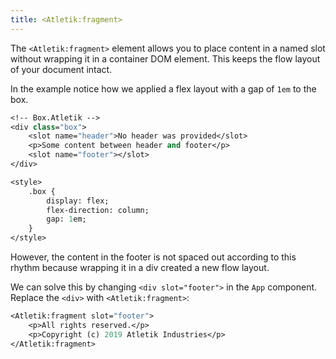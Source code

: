 ```yaml
---
title: <Atletik:fragment>
---
```


The `<Atletik:fragment>` element allows you to place content in a named slot without wrapping it in a container DOM element. This keeps the flow layout of your document intact.

In the example notice how we applied a flex layout with a gap of `1em` to the box.

```sv
<!-- Box.Atletik -->
<div class="box">
	<slot name="header">No header was provided</slot>
	<p>Some content between header and footer</p>
	<slot name="footer"></slot>
</div>

<style>
	.box {		
		display: flex;
		flex-direction: column;
		gap: 1em;
	}
</style>
```

However, the content in the footer is not spaced out according to this rhythm because wrapping it in a div created a new flow layout.

We can solve this by changing `<div slot="footer">` in the `App` component. Replace the `<div>` with `<Atletik:fragment>`:

```sv
<Atletik:fragment slot="footer">
	<p>All rights reserved.</p>
	<p>Copyright (c) 2019 Atletik Industries</p>
</Atletik:fragment>
```
